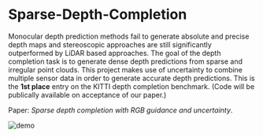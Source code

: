 # Sparse-Depth-Completion

Monocular depth prediction methods fail to generate absolute and precise depth maps and stereoscopic approaches are still significantly outperformed by LiDAR based approaches. The goal of the depth completion task is to generate dense depth predictions from sparse and irregular point clouds. This project makes use of uncertainty to combine multiple sensor data in order to generate accurate depth predictions. This is the **1st place** entry on the KITTI depth completion benchmark. (Code will be publically available on acceptance of our paper.)

Paper: _Sparse depth completion with RGB guidance and uncertainty_.

![demo](https://user-images.githubusercontent.com/9694230/51806092-db766c00-2275-11e9-8de0-888bed0fc9e8.gif)

